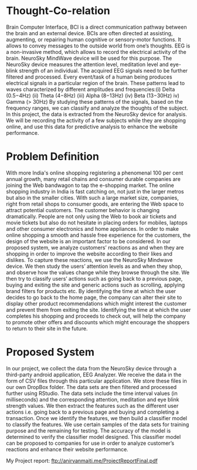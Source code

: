 # Thought-Co-relation

Brain Computer Interface, BCI is a direct communication pathway between the brain and
an external device. BCIs are often directed at assisting, augmenting, or repairing human
cognitive or sensory-motor functions. It allows to convey messages to the outside world
from one’s thoughts. EEG is a non-invasive method, which allows to record the electrical
activity of the brain. NeuroSky MindWave device will be used for this purpose. The
NeuroSky device measures the attention level, meditation level and eye-blink strength of
an individual. The acquired EEG signals need to be further filtered and processed.
Every event/task of a human being produces electrical signals in a particular region of the
brain. These patterns lead to waves characterized by different amplitudes and
frequencies:(i) Delta (0.5−4Hz) (ii) Theta (4−8Hz) (iii) Alpha (8−13Hz) (iv) Beta
(13−30Hz) iv) Gamma (> 30Hz)
By studying these patterns of the signals, based on the frequency ranges, we can classify
and analyze the thoughts of the subject. In this project, the data is extracted from the
NeuroSky device for analysis. We will be recording the activity of a few subjects while
they are shopping online, and use this data for predictive analysis to enhance the website
performance.

# Problem Definition

With more India's online shopping registering a phenomenal 100 per cent annual
growth, many retail chains and consumer durable companies are joining the Web
bandwagon to tap the e-shopping market. The online shopping industry in India is fast
catching on, not just in the larger metros but also in the smaller cities. With such a large
market size, companies, right from retail shops to consumer goods, are entering the Web
space to attract potential customers. The customer behavior is changing dramatically.
People are not only using the Web to book air tickets and movie tickets but also do not
hesitate in placing orders for mobiles, laptops and other consumer electronics and home
appliances. In order to make online shopping a smooth and hassle free experience for the
customers, the design of the website is an important factor to be considered.
 In our proposed system, we analyze customers’ reactions as and when they are
shopping in order to improve the website according to their likes and dislikes. To capture
these reactions, we use the NeuroSky Mindwave device. We then study the users’ attention
levels as and when they shop, and observe how the values change while they browse
through the site. We then try to classify users’ actions such as going back to a previous
page, buying and exiting the site and generic actions such as scrolling, applying brand filters
for products etc. By identifying the time at which the user decides to go back to the home
page, the company can alter their site to display other product recommendations which
might interest the customer and prevent them from exiting the site. Identifying the time at
which the user completes his shopping and proceeds to check out, will help the company
to promote other offers and discounts which might encourage the shoppers to return to their
site in the future.

# Proposed System

In our project, we collect the data from the NeuroSky device through a third-party
android application, EEG Analyzer. We receive the data in the form of CSV files through
this particular application. We store these files in our own DropBox folder. The data sets
are then filtered and processed further using RStudio.
 The data sets include the time interval values (in milliseconds) and the corresponding
attention, meditation and eye blink strength values. We then extract the features such as the
different user actions i.e. going back to a previous page and buying and completing a
transaction. Once we identify the features, we then build a classifier model to classify the
features.
 We use certain samples of the data sets for training purpose and the remaining for
testing. The accuracy of the model is determined to verify the classifier model designed.
This classifier model can be proposed to companies for use in order to analyze customer’s
reactions and enhance their website performance.


My Project report:
ftp://anirvanmaiti.me/ProjectReportFinal.pdf

